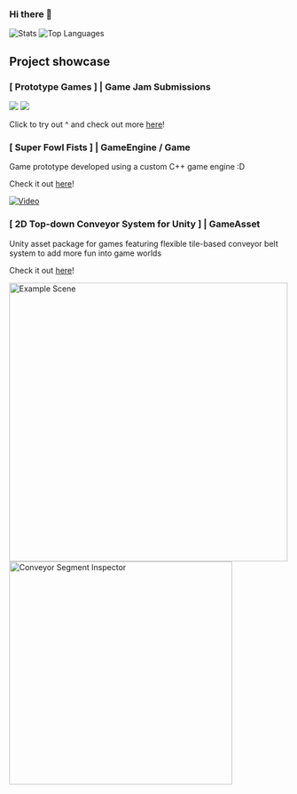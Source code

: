 ### Hi there 👋

<!--
**TastyMeat/TastyMeat** is a ✨ _special_ ✨ repository because its `README.md` (this file) appears on your GitHub profile.

Here are some ideas to get you started:

- 🔭 I’m currently working on 
- 🌱 I’m currently learning ...
- 👯 I’m looking to collaborate on ...
- 🤔 I’m looking for help with ...
- 💬 Ask me about ...
- 📫 How to reach me: ...
- ⚡ Fun fact: ...
- 😄 Pronouns: He/Him
-->

![Stats](https://github-readme-stats.vercel.app/api?username=tastymeat&theme=react&show_icons=true&hide_border=true&count_private=true&include_orgs=true)
![Top Languages](https://github-readme-stats.vercel.app/api/top-langs/?username=tastymeat&theme=react&show_icons=true&hide_border=true&include_orgs=true&layout=compact)
<!-- [![GitHub Streak](https://github-readme-streak-stats.herokuapp.com/?user=tastymeat)](https://github.com/DenverCoder1/github-readme-streak-stats)
-->
## Project showcase

### \[ Prototype Games \] \| Game Jam Submissions
[<img src="https://img.itch.zone/aW1nLzg1OTA0MTEucG5n/315x250%23c/XIdNHQ.png">](https://specturnal.itch.io/fight-the-darkness-multiplayer)
[<img src="https://img.itch.zone/aW1nLzE0NTg0NTg5LnBuZw==/315x250%23c/AFa80U.png">](https://specturnal.itch.io/dumb-ways-to-doctor-re)

Click to try out ^ and check out more [here](https://specturnal.itch.io/)!

### \[ Super Fowl Fists \] \| GameEngine / Game
Game prototype developed using a custom C++ game engine :D

Check it out [here](https://github.com/TastyMeat/CSCI-178-Game-Development-Engine)!

[![Video](https://img.youtube.com/vi/x5qkQMULqoI/hqdefault.jpg)](https://www.youtube.com/watch?v=x5qkQMULqoI)

### \[ 2D Top-down Conveyor System for Unity \] \| GameAsset
Unity asset package for games featuring flexible tile-based conveyor belt system to add more fun into game worlds

Check it out [here](https://github.com/Specturnal/Unity-2D-Conveyor-System)!

<img width="502" alt="Example Scene" src="https://github.com/TastyMeat/TastyMeat/assets/65907415/79667498-d260-4767-ba76-17c11894f1e7">
<img width="402" alt="Conveyor Segment Inspector" src="https://github.com/TastyMeat/TastyMeat/assets/65907415/e29faf72-f888-4783-b1a4-f72dbd0cf5ab">
